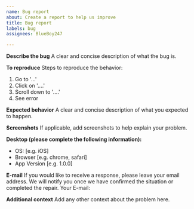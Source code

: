 ```yaml
---
name: Bug report
about: Create a report to help us improve
title: Bug report
labels: bug
assignees: BlueBoy247

---
```


**Describe the bug**
A clear and concise description of what the bug is.

**To reproduce**
Steps to reproduce the behavior:
1. Go to '...'
2. Click on '....'
3. Scroll down to '....'
4. See error

**Expected behavior**
A clear and concise description of what you expected to happen.

**Screenshots**
If applicable, add screenshots to help explain your problem.

**Desktop (please complete the following information):**
 - OS: [e.g. iOS]
 - Browser [e.g. chrome, safari]
 - App Version [e.g. 1.0.0]

 **E-mail**
If you would like to receive a response, please leave your email address. We will notify you once we have confirmed the situation or completed the repair.
Your E-mail:

**Additional context**
Add any other context about the problem here.
